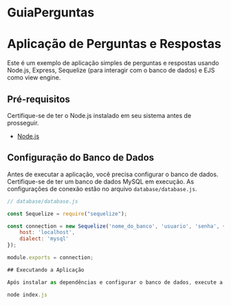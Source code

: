 ﻿# GuiaPerguntas

# Aplicação de Perguntas e Respostas

Este é um exemplo de aplicação simples de perguntas e respostas usando Node.js, Express, Sequelize (para interagir com o banco de dados) e EJS como view engine.

## Pré-requisitos

Certifique-se de ter o Node.js instalado em seu sistema antes de prosseguir.

- [Node.js](https://nodejs.org/)

## Configuração do Banco de Dados

Antes de executar a aplicação, você precisa configurar o banco de dados. Certifique-se de ter um banco de dados MySQL em execução. As configurações de conexão estão no arquivo `database/database.js`. 

```javascript
// database/database.js

const Sequelize = require("sequelize");

const connection = new Sequelize('nome_do_banco', 'usuario', 'senha', {
    host: 'localhost',
    dialect: 'mysql'
});

module.exports = connection;

## Executando a Aplicação

Após instalar as dependências e configurar o banco de dados, execute a aplicação com o seguinte comando:

node index.js
